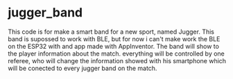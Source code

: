 # jugger_band
This code is for make a smart band for a new sport, named Jugger. This band is supossed to work with BLE, but for now i can't make work the BLE on the ESP32 with and app made with AppInventor. The band will show to the player information about the match. everything will be controlled by one referee, who will change the information showed with his smartphone which will be conected to every jugger band on the match.

